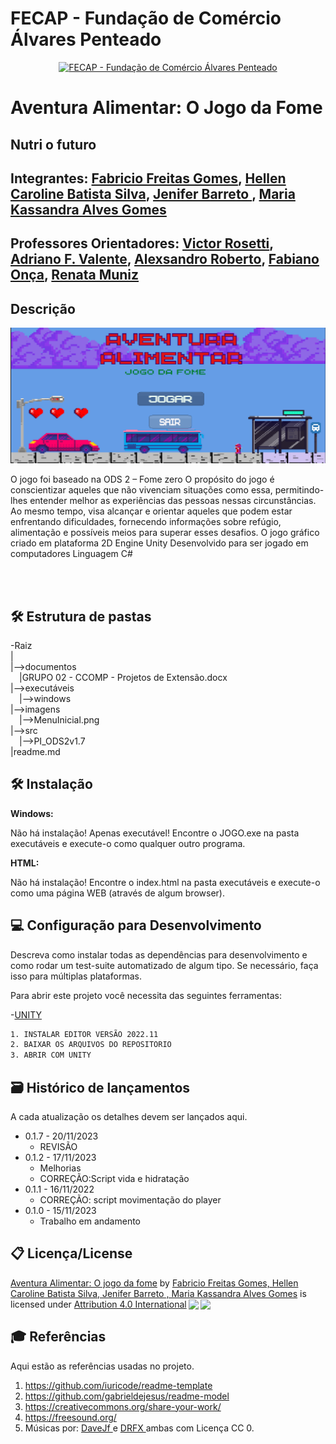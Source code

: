 # FECAP - Fundação de Comércio Álvares Penteado

<p align="center">
<a href= "https://www.fecap.br/"><img src="https://encrypted-tbn0.gstatic.com/images?q=tbn:ANd9GcRhZPrRa89Kma0ZZogxm0pi-tCn_TLKeHGVxywp-LXAFGR3B1DPouAJYHgKZGV0XTEf4AE&usqp=CAU" alt="FECAP - Fundação de Comércio Álvares Penteado" border="0"></a>
</p>

# Aventura Alimentar:  O Jogo da Fome

## Nutri o futuro

## Integrantes: <a href="https://www.linkedin.com/in/victorbarq/">Fabricio Freitas Gomes</a>, <a href="https://www.linkedin.com/in/victorbarq/">Hellen Caroline Batista Silva</a>, <a href="https://www.linkedin.com/in/jenifer-barreto-55022523b/">Jenifer Barreto </a>, <a href="https://www.linkedin.com/in/victorbarq/">Maria Kassandra Alves Gomes</a>

## Professores Orientadores: <a href="https://www.linkedin.com/in/victorbarq/"> Victor Rosetti</a>, <a href="https://www.linkedin.com/in/victorbarq/"> Adriano F. Valente</a>, <a href="https://www.linkedin.com/in/victorbarq/"> Alexsandro Roberto</a>, <a href="https://www.linkedin.com/in/fabiano-on%C3%A7a-3214a12/"> Fabiano Onça</a>, <a href="https://www.linkedin.com/in/victorbarq/">Renata Muniz</a>

## Descrição

<p align="center">
<img src="imagens/MenuInicial.png">
</p>


O jogo foi baseado na ODS 2 – Fome zero
O propósito do jogo é conscientizar aqueles que não vivenciam situações como essa, permitindo-lhes entender melhor as experiências das pessoas nessas circunstâncias. Ao mesmo tempo, visa alcançar e orientar aqueles que podem estar enfrentando dificuldades, fornecendo informações sobre refúgio, alimentação e possíveis meios para superar esses desafios.
O jogo gráfico criado em plataforma 2D 
Engine Unity 
Desenvolvido para ser jogado em computadores
Linguagem C#

<br><br>

## 🛠 Estrutura de pastas

-Raiz<br>
|<br>
|-->documentos<br>
  &emsp;|GRUPO 02 - CCOMP - Projetos de Extensão.docx<br>
|-->executáveis<br>
  &emsp;|-->windows<br>
|-->imagens<br>
 &emsp;|-->MenuInicial.png<br>
|-->src<br>
  &emsp;|-->PI_ODS2v1.7<br>
|readme.md<br>

## 🛠 Instalação

<b>Windows:</b>

Não há instalação! Apenas executável!
Encontre o JOGO.exe na pasta executáveis e execute-o como qualquer outro programa.

<b>HTML:</b>

Não há instalação!
Encontre o index.html na pasta executáveis e execute-o como uma página WEB (através de algum browser).

## 💻 Configuração para Desenvolvimento

Descreva como instalar todas as dependências para desenvolvimento e como rodar um test-suite automatizado de algum tipo. Se necessário, faça isso para múltiplas plataformas.

Para abrir este projeto você necessita das seguintes ferramentas:

-<a href="https://unity.com/pt">UNITY</a>

```sh
1. INSTALAR EDITOR VERSÃO 2022.11
2. BAIXAR OS ARQUIVOS DO REPOSITORIO
3. ABRIR COM UNITY
```

## 🗃 Histórico de lançamentos

A cada atualização os detalhes devem ser lançados aqui.

* 0.1.7 - 20/11/2023
    * REVISÃO
* 0.1.2 - 17/11/2023
    * Melhorias
    * CORREÇÃO:Script vida e hidratação
* 0.1.1 - 16/11/2022
    * CORREÇÃO: script movimentação do player
* 0.1.0 - 15/11/2023
    * Trabalho em andamento

## 📋 Licença/License
<p xmlns:cc="http://creativecommons.org/ns#" xmlns:dct="http://purl.org/dc/terms/"><a property="dct:title" rel="cc:attributionURL" href="https://github.com/2023-2-MCC1/Projeto2">Aventura Alimentar: O jogo da fome</a> by <a rel="cc:attributionURL dct:creator" property="cc:attributionName" href="https://github.com/2023-2-MCC1/Projeto2">Fabricio Freitas Gomes, Hellen Caroline Batista Silva, Jenifer Barreto , Maria Kassandra Alves Gomes</a> is licensed under <a href="http://creativecommons.org/licenses/by/4.0/?ref=chooser-v1" target="_blank" rel="license noopener noreferrer" style="display:inline-block;">Attribution 4.0 International<img style="height:22px!important;margin-left:3px;vertical-align:text-bottom;" src="https://mirrors.creativecommons.org/presskit/icons/cc.svg?ref=chooser-v1"><img style="height:22px!important;margin-left:3px;vertical-align:text-bottom;" src="https://mirrors.creativecommons.org/presskit/icons/by.svg?ref=chooser-v1"></a></p>

## 🎓 Referências

Aqui estão as referências usadas no projeto.

1. <https://github.com/iuricode/readme-template>
2. <https://github.com/gabrieldejesus/readme-model>
3. <https://creativecommons.org/share-your-work/>
4. <https://freesound.org/>
5. Músicas por: <a href="https://freesound.org/people/DaveJf/sounds/616544/"> DaveJf </a> e <a href="https://freesound.org/people/DRFX/sounds/338986/"> DRFX </a> ambas com Licença CC 0.
